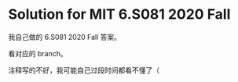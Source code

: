 # Solution for MIT 6.S081 2020 Fall

我自己做的 6.S081 2020 Fall 答案。

看对应的 branch。

注释写的不好，我可能自己过段时间都看不懂了（
